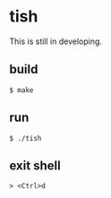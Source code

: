 # tish

This is still in developing.

## build

```
$ make
```

## run

```
$ ./tish
```

## exit shell

```
> <Ctrl>d
```

